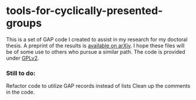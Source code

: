 # tools-for-cyclically-presented-groups

This is a set of GAP code I created to assist in my research for my doctoral thesis. A preprint of the results is [available on arXiv](https://arxiv.org/abs/1611.05496). I hope these files will be of some use to others who pursue a similar path. The code is provided under [GPLv2](./LICENSE).

### Still to do:
Refactor code to utilize GAP records instead of lists
Clean up the comments in the code.